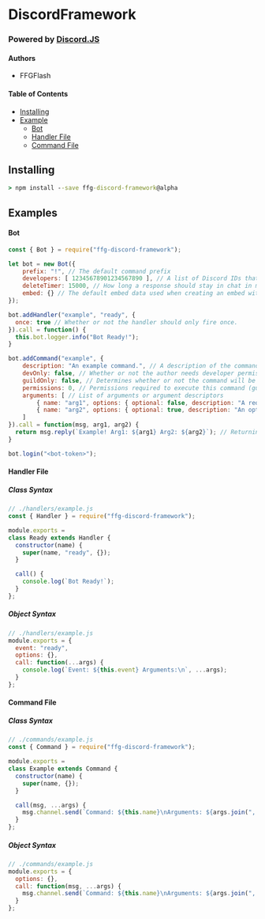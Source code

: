 # DiscordFramework
### Powered by [Discord.JS](https://discord.js.org/)
#### Authors
- FFGFlash

#### Table of Contents
- [Installing](#installing)
- [Example](#examples)
    - [Bot](#bot)
    - [Handler File](#handler-file)
    - [Command File](#command-file)

## Installing
```bat
> npm install --save ffg-discord-framework@alpha
```
## Examples
#### Bot
```js
const { Bot } = require("ffg-discord-framework");

let bot = new Bot({
    prefix: "!", // The default command prefix
    developers: [ 12345678901234567890 ], // A list of Discord IDs that grant developer permissions
    deleteTimer: 15000, // How long a response should stay in chat in ms
    embed: {} // The default embed data used when creating an embed with 'bot.createEmbed()'
});

bot.addHandler("example", "ready", {
  once: true // Whether or not the handler should only fire once.
}).call = function() {
  this.bot.logger.info("Bot Ready!");
}

bot.addCommand("example", {
    description: "An example command.", // A description of the command
    devOnly: false, // Whether or not the author needs developer permissions
    guildOnly: false, // Determines whether or not the command will be respected within DM channels
    permissions: 0, // Permissions required to execute this command (guild only)
    arguments: [ // List of arguments or argument descriptors
        { name: "arg1", options: { optional: false, description: "A required argument." } },
        { name: "arg2", options: { optional: true, description: "An optional argument." } }
    ]
}).call = function(msg, arg1, arg2) {
  return msg.reply(`Example! Arg1: ${arg1} Arg2: ${arg2}`); // Returning a Discord.Message or Promise<Discord.Message> will delete the response after bot.deleteTimer seconds.
}

bot.login("<bot-token>");
```
#### Handler File
##### Class Syntax
```js
// ./handlers/example.js
const { Handler } = require("ffg-discord-framework");

module.exports =
class Ready extends Handler {
  constructor(name) {
    super(name, "ready", {});
  }

  call() {
    console.log(`Bot Ready!`);
  }
};

```
##### Object Syntax
```js
// ./handlers/example.js
module.exports = {
  event: "ready",
  options: {},
  call: function(...args) {
    console.log(`Event: ${this.event} Arguments:\n`, ...args);
  }
};
```
#### Command File
##### Class Syntax
```js
// ./commands/example.js
const { Command } = require("ffg-discord-framework");

module.exports =
class Example extends Command {
  constructor(name) {
    super(name, {});
  }

  call(msg, ...args) {
    msg.channel.send(`Command: ${this.name}\nArguments: ${args.join(", ")}`);
  }
};
```
##### Object Syntax
```js
// ./commands/example.js
module.exports = {
  options: {},
  call: function(msg, ...args) {
    msg.channel.send(`Command: ${this.name}\nArguments: ${args.join(", ")}`);
  }
};
```
